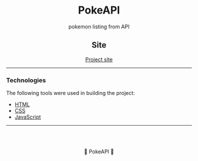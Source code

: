 <!-- title -->

<h1 align="center">PokeAPI</h1>

<!-- Description-->

<p align="center">pokemon listing  from API</p>

<!-- Summary-->

<p align="center">


<!-- Site -->

<h2 align="center">Site</h2>

<p align="center">
 <a href="https://luna40.github.io/PokemonAPI/">Project site</a>
</p>


---




### Technologies

The following tools were used in building the project:

- [HTML](https://www.html.com/)
- [CSS](https://html.com/css/)
- [JavaScript](https://www.javascript.com/)

---


<br>
<br>

<p align="center">🎉 PokeAPI 🚀</p>

